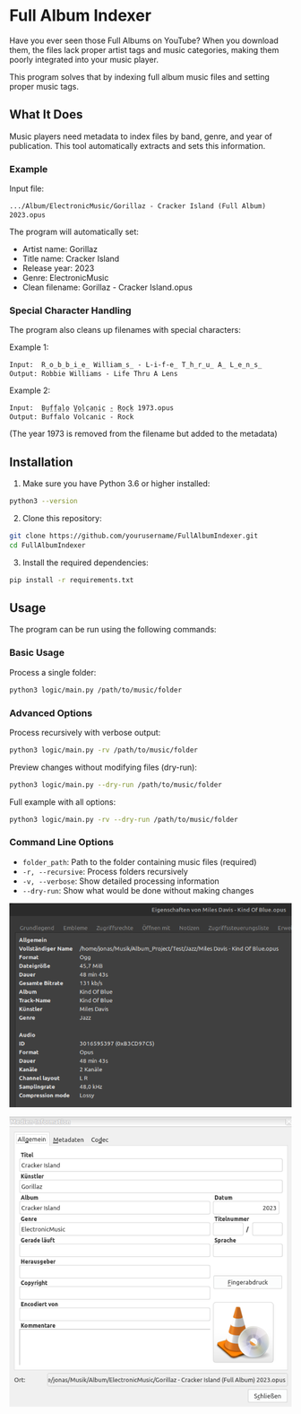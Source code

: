 # Full Album Indexer

Have you ever seen those Full Albums on YouTube? When you download them, the files lack proper artist tags and music categories, making them poorly integrated into your music player.

This program solves that by indexing full album music files and setting proper music tags.

## What It Does

Music players need metadata to index files by band, genre, and year of publication. This tool automatically extracts and sets this information.

### Example

Input file:
```
.../Album/ElectronicMusic/Gorillaz - Cracker Island (Full Album) 2023.opus
```

The program will automatically set:
- Artist name: Gorillaz
- Title name: Cracker Island
- Release year: 2023
- Genre: ElectronicMusic
- Clean filename: Gorillaz - Cracker Island.opus

### Special Character Handling

The program also cleans up filenames with special characters:

Example 1:
```
Input:  R̲o̲b̲b̲i̲e̲ William̲s̲ - L-i-f-e̲ T̲h̲r̲u̲ A̲ L̲e̲n̲s̲
Output: Robbie Williams - Life Thru A Lens
```

Example 2:
```
Input:  B̤ṳf̤f̤a̤l̤o̤ ̤V̤o̤l̤c̤a̤n̤i̤c̤ ̤- R̤o̤c̤k̤ 1973.opus
Output: Buffalo Volcanic - Rock
```
(The year 1973 is removed from the filename but added to the metadata)

## Installation

1. Make sure you have Python 3.6 or higher installed:
```bash
python3 --version
```

2. Clone this repository:
```bash
git clone https://github.com/yourusername/FullAlbumIndexer.git
cd FullAlbumIndexer
```

3. Install the required dependencies:
```bash
pip install -r requirements.txt
```

## Usage

The program can be run using the following commands:

### Basic Usage
Process a single folder:
```bash
python3 logic/main.py /path/to/music/folder
```

### Advanced Options

Process recursively with verbose output:
```bash
python3 logic/main.py -rv /path/to/music/folder
```

Preview changes without modifying files (dry-run):
```bash
python3 logic/main.py --dry-run /path/to/music/folder
```

Full example with all options:
```bash
python3 logic/main.py -rv --dry-run /path/to/music/folder
```

### Command Line Options

- `folder_path`: Path to the folder containing music files (required)
- `-r, --recursive`: Process folders recursively
- `-v, --verbose`: Show detailed processing information
- `--dry-run`: Show what would be done without making changes


![](.readme/2025-05-22_21-37.png "Example Media Info opus file.")

![](.readme/17_04_2023_-_01_12_05.png "Example Media Info opus file.")
